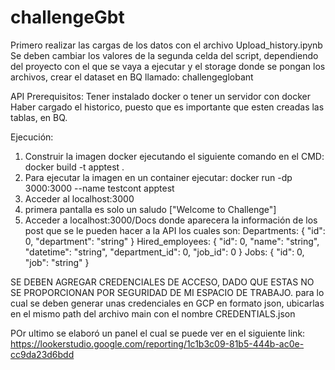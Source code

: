 # challengeGbt

Primero realizar las cargas de los datos con el archivo Upload_history.ipynb
Se deben cambiar los valores de la segunda celda del script, dependiendo del proyecto con el que se vaya a ejecutar y el storage donde se pongan los archivos, crear el dataset en BQ llamado: challengeglobant


API
Prerequisitos:
Tener instalado docker o tener un servidor con docker
Haber cargado el historico, puesto que es importante que esten creadas las tablas, en BQ.

Ejecución:
1. Construir la imagen docker ejecutando el siguiente comando en el CMD: 
         docker build -t apptest .
2. Para ejecutar la imagen en un container ejecutar: 
         docker run -dp 3000:3000 --name testcont apptest
4. Acceder al localhost:3000
5. primera pantalla es solo un saludo ["Welcome to Challenge"]
6. Acceder a localhost:3000/Docs donde aparecera la información de los post que se le pueden hacer a la API los cuales son: 
   Departments:
        {
            "id": 0,
            "department": "string"
        }
    Hired_employees: 
    {
            "id": 0,
            "name": "string",
            "datetime": "string",
            "department_id": 0,
            "job_id": 0
        }
    Jobs: 
    {
        "id": 0,
        "job": "string"
        }

SE DEBEN AGREGAR CREDENCIALES DE ACCESO, DADO QUE ESTAS NO SE PROPORCIONAN POR SEGURIDAD DE MI ESPACIO DE TRABAJO.
para lo cual se deben generar unas credenciales en GCP en formato json, ubicarlas en el mismo path del archivo main con el nombre CREDENTIALS.json


POr ultimo se elaboró un panel el cual se puede ver en el siguiente link: 
https://lookerstudio.google.com/reporting/1c1b3c09-81b5-444b-ac0e-cc9da23d6bdd
